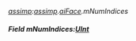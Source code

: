 _[assimp](../../modules/assimp/assimp-module.md):[assimp](../../modules/assimp/assimp-module.md).[aiFace](../../modules/assimp/assimp-aiface.md).mNumIndices_
##### Field mNumIndices:[UInt](../../modules/wonkey/wonkey-types-uint.md)
